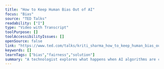 ```yaml
---
title: "How to Keep Human Bias Out of AI"
focus: "Bias"
source: "TED Talks"
readability: ["I"]
type: "Video with Transcript"
toolPurpose: []
toolAccessibilityIssues: []
openSource: false
link: "https://www.ted.com/talks/kriti_sharma_how_to_keep_human_bias_out_of_ai/transcript"
keywords: []
learnTags: ["bias","fairness","solution"]
summary: "A technologist explores what happens when AI algorithms are created with human bias coded into their systems and how the lack of diversity in tech is creeping into AI. "
---
```


